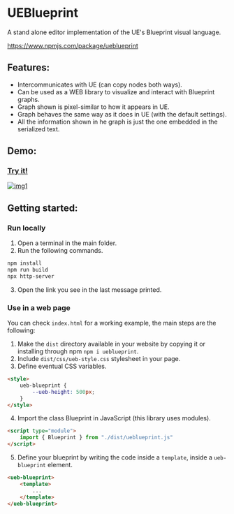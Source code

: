 # UEBlueprint

A stand alone editor implementation of the UE's Blueprint visual language.

https://www.npmjs.com/package/ueblueprint

## Features:

- Intercommunicates with UE (can copy nodes both ways).
- Can be used as a WEB library to visualize and interact with Blueprint graphs.
- Graph shown is pixel-similar to how it appears in UE.
- Graph behaves the same way as it does in UE (with the default settings).
- All the information shown in he graph is just the one embedded in the serialized text.

## Demo:

### [Try it!](https://barsdeveloper.github.io/ueblueprint/)

[![img1](https://github.com/barsdeveloper/ueblueprint/assets/84736467/022704e7-2c9f-4595-9513-cd7770961e0d)](https://barsdeveloper.github.io/ueblueprint/)

## Getting started:

### Run locally
1) Open a terminal in the main folder.
2) Run the following commands.
```sh
npm install
npm run build
npx http-server
```
3) Open the link you see in the last message printed.

### Use in a web page

You can check `index.html` for a working example, the main steps are the following:
1. Make the `dist` directory available in your website by copying it or installing through npm `npm i ueblueprint`.
2. Include `dist/css/ueb-style.css` stylesheet in your page.
3. Define eventual CSS variables.
```HTML
<style>
    ueb-blueprint {
        --ueb-height: 500px;
    }
</style>
```
4. Import the class Blueprint in JavaScript (this library uses modules).
```HTML
<script type="module">
    import { Blueprint } from "./dist/ueblueprint.js"
</script>
```
5. Define your blueprint by writing the code inside a `template`, inside a `ueb-blueprint` element.
```HTML
<ueb-blueprint>
    <template>
        ...                   
    </template>
</ueb-blueprint>
```
